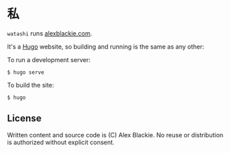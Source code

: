 # 私

`watashi` runs [alexblackie.com](https://www.alexblackie.com).

It's a [Hugo](https://gohugo.io) website, so building and running is the same
as any other:

To run a development server:

```
$ hugo serve
```

To build the site:

```
$ hugo
```

## License

Written content and source code is (C) Alex Blackie. No reuse or distribution
is authorized without explicit consent.
